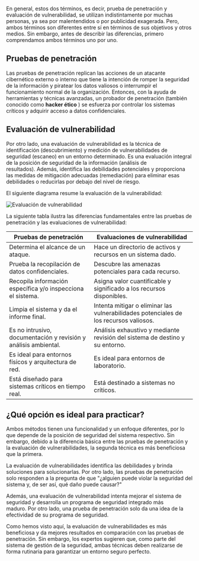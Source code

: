 En general, estos dos términos, es decir, prueba de penetración y evaluación de vulnerabilidad, se utilizan indistintamente por muchas personas, ya sea por malentendidos o por publicidad exagerada. Pero, ambos términos son diferentes entre sí en términos de sus objetivos y otros medios. Sin embargo, antes de describir las diferencias, primero comprendamos ambos términos uno por uno.

## Pruebas de penetración

Las pruebas de penetración replican las acciones de un atacante cibernético externo o interno que tiene la intención de romper la seguridad de la información y piratear los datos valiosos o interrumpir el funcionamiento normal de la organización. Entonces, con la ayuda de herramientas y técnicas avanzadas, un probador de penetración (también conocido como **hacker ético** ) se esfuerza por controlar los sistemas críticos y adquirir acceso a datos confidenciales.

## Evaluación de vulnerabilidad

Por otro lado, una evaluación de vulnerabilidad es la técnica de identificación (descubrimiento) y medición de vulnerabilidades de seguridad (escaneo) en un entorno determinado. Es una evaluación integral de la posición de seguridad de la información (análisis de resultados). Además, identifica las debilidades potenciales y proporciona las medidas de mitigación adecuadas (remediación) para eliminar esas debilidades o reducirlas por debajo del nivel de riesgo.

El siguiente diagrama resume la evaluación de la vulnerabilidad:

![Evaluación de vulnerabilidad](https://www.tutorialspoint.com/penetration_testing/images/vulnerability_assessment.jpg)

La siguiente tabla ilustra las diferencias fundamentales entre las pruebas de penetración y las evaluaciones de vulnerabilidad:

|Pruebas de penetración|Evaluaciones de vulnerabilidad|
|---|---|
|Determina el alcance de un ataque.|Hace un directorio de activos y recursos en un sistema dado.|
|Prueba la recopilación de datos confidenciales.|Descubre las amenazas potenciales para cada recurso.|
|Recopila información específica y/o inspecciona el sistema.|Asigna valor cuantificable y significado a los recursos disponibles.|
|Limpia el sistema y da el informe final.|Intenta mitigar o eliminar las vulnerabilidades potenciales de los recursos valiosos.|
|Es no intrusivo, documentación y revisión y análisis ambiental.|Análisis exhaustivo y mediante revisión del sistema de destino y su entorno.|
|Es ideal para entornos físicos y arquitectura de red.|Es ideal para entornos de laboratorio.|
|Está diseñado para sistemas críticos en tiempo real.|Está destinado a sistemas no críticos.|

## ¿Qué opción es ideal para practicar?

Ambos métodos tienen una funcionalidad y un enfoque diferentes, por lo que depende de la posición de seguridad del sistema respectivo. Sin embargo, debido a la diferencia básica entre las pruebas de penetración y la evaluación de vulnerabilidades, la segunda técnica es más beneficiosa que la primera.

La evaluación de vulnerabilidades identifica las debilidades y brinda soluciones para solucionarlas. Por otro lado, las pruebas de penetración solo responden a la pregunta de que "¿alguien puede violar la seguridad del sistema y, de ser así, qué daño puede causar?"

Además, una evaluación de vulnerabilidad intenta mejorar el sistema de seguridad y desarrolla un programa de seguridad integrado más maduro. Por otro lado, una prueba de penetración solo da una idea de la efectividad de su programa de seguridad.

Como hemos visto aquí, la evaluación de vulnerabilidades es más beneficiosa y da mejores resultados en comparación con las pruebas de penetración. Sin embargo, los expertos sugieren que, como parte del sistema de gestión de la seguridad, ambas técnicas deben realizarse de forma rutinaria para garantizar un entorno seguro perfecto.